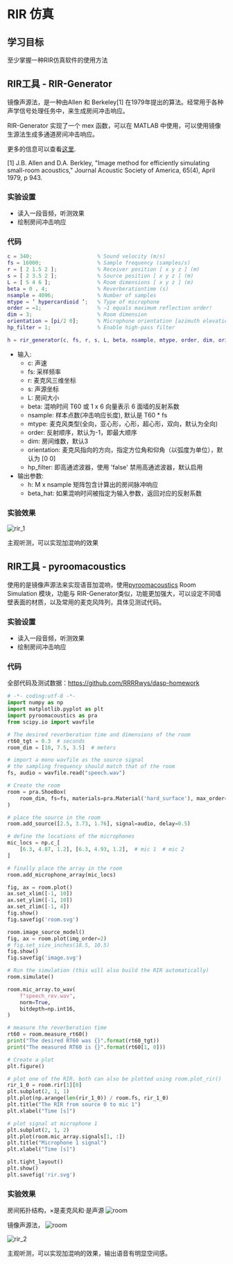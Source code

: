 # RIR 仿真

## 学习目标

至少掌握一种RIR仿真软件的使用方法

## RIR工具 - RIR-Generator

镜像声源法，是一种由Allen 和 Berkeley[1] 在1979年提出的算法。经常用于各种声学信号处理任务中，来生成房间冲击响应。

RIR-Generator 实现了一个 mex 函数，可以在 MATLAB 中使用，可以使用镜像生源法生成多通道房间冲击响应。

更多的信息可以查看[这里](https://www.audiolabs-erlangen.de/fau/professor/habets/software/rir-generator).

[1] J.B. Allen and D.A. Berkley, "Image method for efficiently simulating small-room acoustics," Journal Acoustic Society of America, 65(4), April 1979, p 943.

### 实验设置

- 读入一段音频，听测效果
- 绘制房间冲击响应

### 代码

```matlab
c = 340;                     % Sound velocity (m/s)
fs = 16000;                  % Sample frequency (samples/s)
r = [ 2 1.5 2 ];             % Receiver position [ x y z ] (m)
s = [ 2 3.5 2 ];             % Source position [ x y z ] (m)
L = [ 5 4 6 ];               % Room dimensions [ x y z ] (m)
beta = 0 . 4;                % Reverberationtime (s)
nsample = 4096;              % Number of samples
mtype = ’ hypercardioid ’;   % Type of microphone
order = −1;                  % −1 equals maximum reflection order!
dim = 3;                     % Room dimension
orientation = [pi/2 0];      % Microphone orientation [azimuth elevation] in radians
hp_filter = 1;               % Enable high-pass filter

h = rir_generator(c, fs, r, s, L, beta, nsample, mtype, order, dim, orientation, hp_filter);
```

- 输入:
  - c: 声速
  - fs: 采样频率
  - r: 麦克风三维坐标
  - s: 声源坐标
  - L: 房间大小
  - beta: 混响时间 T60 或 1 x 6 向量表示 6 面墙的反射系数
  - nsample: 样本点数(冲击响应长度), 默认是 T60 * fs
  - mtype: 麦克风类型(全向，亚心形，心形，超心形，双向，默认为全向)
  - order: 反射顺序，默认为-1，即最大顺序
  - dim: 房间维数，默认3
  - orientation: 麦克风指向的方向，指定方位角和仰角（以弧度为单位），默认为 [0 0]
  - hp_filter: 即高通滤波器，使用 'false' 禁用高通滤波器，默认启用
- 输出参数:
  - h: M x nsample 矩阵包含计算出的房间脉冲响应
  - beta_hat: 如果混响时间被指定为输入参数，返回对应的反射系数

### 实验效果

![rir_1](./rir_1.svg)

主观听测，可以实现加混响的效果

## RIR工具 - pyroomacoustics

使用的是镜像声源法来实现语音加混响，使用[pyroomacoustics](https://pyroomacoustics.readthedocs.io/en/pypi-release/pyroomacoustics.room.html) Room Simulation 模块，功能与 RIR-Generator类似，功能更加强大，可以设定不同墙壁表面的材质，以及常用的麦克风阵列，具体见测试代码。

### 实验设置

- 读入一段音频，听测效果
- 绘制房间冲击响应

### 代码

全部代码及测试数据：https://github.com/RRRRwys/dasp-homework

```python
# -*- coding:utf-8 -*-
import numpy as np
import matplotlib.pyplot as plt
import pyroomacoustics as pra
from scipy.io import wavfile

# The desired reverberation time and dimensions of the room
rt60_tgt = 0.3  # seconds
room_dim = [10, 7.5, 3.5]  # meters

# import a mono wavfile as the source signal
# the sampling frequency should match that of the room
fs, audio = wavfile.read("speech.wav")

# Create the room
room = pra.ShoeBox(
    room_dim, fs=fs, materials=pra.Material('hard_surface'), max_order=10
)

# place the source in the room
room.add_source([2.5, 3.73, 1.76], signal=audio, delay=0.5)

# define the locations of the microphones
mic_locs = np.c_[
    [6.3, 4.87, 1.2], [6.3, 4.93, 1.2],  # mic 1  # mic 2
]

# finally place the array in the room
room.add_microphone_array(mic_locs)

fig, ax = room.plot()
ax.set_xlim([-1, 10])
ax.set_ylim([-1, 10])
ax.set_zlim([-1, 4])
fig.show()
fig.savefig('room.svg')

room.image_source_model()
fig, ax = room.plot(img_order=2)
# fig.set_size_inches(18.5, 10.5)
fig.show()
fig.savefig('image.svg')

# Run the simulation (this will also build the RIR automatically)
room.simulate()

room.mic_array.to_wav(
    f"speech_rev.wav",
    norm=True,
    bitdepth=np.int16,
)

# measure the reverberation time
rt60 = room.measure_rt60()
print("The desired RT60 was {}".format(rt60_tgt))
print("The measured RT60 is {}".format(rt60[1, 0]))

# Create a plot
plt.figure()

# plot one of the RIR. both can also be plotted using room.plot_rir()
rir_1_0 = room.rir[1][0]
plt.subplot(2, 1, 1)
plt.plot(np.arange(len(rir_1_0)) / room.fs, rir_1_0)
plt.title("The RIR from source 0 to mic 1")
plt.xlabel("Time [s]")

# plot signal at microphone 1
plt.subplot(2, 1, 2)
plt.plot(room.mic_array.signals[1, :])
plt.title("Microphone 1 signal")
plt.xlabel("Time [s]")

plt.tight_layout()
plt.show()
plt.savefig('rir.svg')
```

### 实验效果

房间拓扑结构，×是麦克风和·是声源
![room](./room.svg)

镜像声源法，
![room](./image.svg)

![rir_2](./rir_2.svg)

主观听测，可以实现加混响的效果，输出语音有明显空间感。
